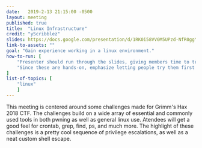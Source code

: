 ```yaml
---
date:   2019-2-13 21:15:00 -0500
layout: meeting
published: true
title:  "Linux Infrastructure"
credit: "yScribblez"
slides: https://docs.google.com/presentation/d/1RK0i58VV0M5UPzd-NfR0ggYy6h_uqhMjHA7tX_YGGbA/edit?usp=sharing 
link-to-assets: ""
goal: "Gain experience working in a linux environment."
how-to-run: [
	"Presenter should run through the slides, giving members time to try challenges before showing the solution.",
	"Since these are hands-on, emphasize letting people try them first and expose them to useful tools beforehand.",
]
list-of-topics: [
	"linux"
	]
---
```



This meeting is centered around some challenges made for Grimm's Hax 2018 CTF. The challenges build on a wide array of essential and commonly used tools in both pwning as well as general linux use. Atendees will get a good feel for crontab, grep, find, ps, and much more. The highlight of these challenges is a pretty cool sequence of privilege escalations, as well as a neat custom shell escape.

